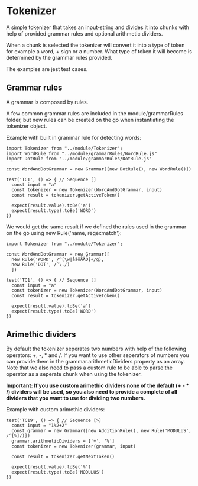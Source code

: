 # Tokenizer

A simple tokenizer that takes an input-string and divides it into chunks with help of provided grammar rules and optional arithmetic dividers.

When a chunk is selected the tokenizer will convert it into a type of token for example a word, + sign or a number. What type of token it will become is determined by the grammar rules provided.

The examples are jest test cases.

## Grammar rules

A grammar is composed by rules.

A few common grammar rules are included in the module/grammarRules folder, but new rules can be created on the go when instantiating the tokenizer object.

Example with built in grammar rule for detecting words:
```
import Tokenizer from "../module/Tokenizer";
import WordRule from "../module/grammarRules/WordRule.js"
import DotRule from "../module/grammarRules/DotRule.js"

const WordAndDotGrammar = new Grammar([new DotRule(), new WordRule()])

test('TC1', () => { // Sequence []
  const input = "a"
  const tokenizer = new Tokenizer(WordAndDotGrammar, input)
  const result = tokenizer.getActiveToken()

  expect(result.value).toBe('a') 
  expect(result.type).toBe('WORD')
})
```

We would get the same result if we defined the rules used in the grammar on the go using new Rule('name, regexmatch'):

```
import Tokenizer from "../module/Tokenizer";

const WordAndDotGrammar = new Grammar([
  new Rule('WORD', /^[\w|åäöÅÄÖ]+/g),
  new Rule('DOT', /^\./)
  ])

test('TC1', () => { // Sequence []
  const input = "a"
  const tokenizer = new Tokenizer(WordAndDotGrammar, input)
  const result = tokenizer.getActiveToken()

  expect(result.value).toBe('a') 
  expect(result.type).toBe('WORD')
})
```

## Arimethic dividers

By default the tokenizer seperates two numbers with help of the following operators: +, -, * and /. If you want to use other seperators of numbers you can provide them in the
grammar.arithmeticDividers property as an array. Note that we also need to pass a custom rule to be able to parse the operator as a seperate chunk when using the tokenizer.

**Important: If you use custom arimethic dividers none of the default (+ - * /) dividers will be used, so you also need to provide a complete of all dividers that you want to use for dividing two numbers.**

Example with custom arimethic dividers:

```
test('TC19', () => { // Sequence [>]
  const input = "1%2+2"
  const grammar = new Grammar([new AdditionRule(), new Rule('MODULUS', /^[%]/)])
  grammar.arithmeticDividers = ['+', '%']
  const tokenizer = new Tokenizer(grammar, input)

  const result = tokenizer.getNextToken()

  expect(result.value).toBe('%')
  expect(result.type).toBe('MODULUS')
})
```